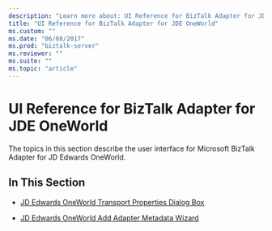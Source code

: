 ```yaml
---
description: "Learn more about: UI Reference for BizTalk Adapter for JDE OneWorld"
title: "UI Reference for BizTalk Adapter for JDE OneWorld"
ms.custom: ""
ms.date: "06/08/2017"
ms.prod: "biztalk-server"
ms.reviewer: ""
ms.suite: ""
ms.topic: "article"
---
```

# UI Reference for BizTalk Adapter for JDE OneWorld
The topics in this section describe the user interface for Microsoft BizTalk Adapter for JD Edwards OneWorld.  
  
## In This Section  
  
-   [JD Edwards OneWorld Transport Properties Dialog Box](../core/jd-edwards-oneworld-transport-properties-dialog-box.md)  
  
-   [JD Edwards OneWorld Add Adapter Metadata Wizard](../core/jd-edwards-oneworld-add-adapter-metadata-wizard.md)
